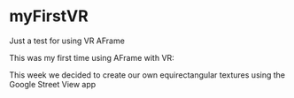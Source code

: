# myFirstVR
Just a test for using VR AFrame

This was my first time using AFrame with VR:

This week we decided to create our own equirectangular textures using the Google Street View app
